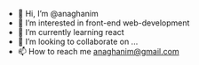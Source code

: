 - 👋 Hi, I’m @anaghanim
- 👀 I’m interested in front-end web-development
- 🌱 I’m currently learning react
- 💞️ I’m looking to collaborate on ...
- 📫 How to reach me anaghanim@gmail.com

<!---
anaghanim/anaghanim is a ✨ special ✨ repository because its `README.md` (this file) appears on your GitHub profile.
You can click the Preview link to take a look at your changes.
--->
